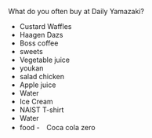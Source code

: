 What do you often buy at Daily Yamazaki?
- Custard Waffles
- Haagen Dazs
- Boss coffee
- sweets
- Vegetable juice
- youkan
- salad chicken
- Apple juice
- Water
- Ice Cream
- NAIST T-shirt
- Water
- food
-　Coca cola zero